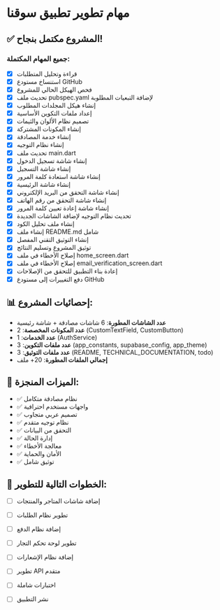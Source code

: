 # مهام تطوير تطبيق سوقنا

## ✅ المشروع مكتمل بنجاح!

### جميع المهام المكتملة:
- [x] قراءة وتحليل المتطلبات
- [x] استنساخ مستودع GitHub
- [x] فحص الهيكل الحالي للمشروع
- [x] تحديث ملف pubspec.yaml لإضافة التبعيات المطلوبة
- [x] إنشاء هيكل المجلدات المطلوب
- [x] إعداد ملفات التكوين الأساسية
- [x] تصميم نظام الألوان والثيمات
- [x] إنشاء المكونات المشتركة
- [x] إنشاء خدمة المصادقة
- [x] إنشاء نظام التوجيه
- [x] تحديث ملف main.dart
- [x] إنشاء شاشة تسجيل الدخول
- [x] إنشاء شاشة التسجيل
- [x] إنشاء شاشة استعادة كلمة المرور
- [x] إنشاء شاشة الرئيسية
- [x] إنشاء شاشة التحقق من البريد الإلكتروني
- [x] إنشاء شاشة التحقق من رقم الهاتف
- [x] إنشاء شاشة إعادة تعيين كلمة المرور
- [x] تحديث نظام التوجيه لإضافة الشاشات الجديدة
- [x] إنشاء ملف تحليل الكود
- [x] إنشاء ملف README.md شامل
- [x] إنشاء التوثيق التقني المفصل
- [x] توثيق المشروع وتسليم النتائج
- [x] إصلاح الأخطاء في ملف home_screen.dart
- [x] إصلاح الأخطاء في ملف email_verification_screen.dart
- [x] إعادة بناء التطبيق للتحقق من الإصلاحات
- [x] دفع التغييرات إلى مستودع GitHub
## 📊 إحصائيات المشروع:
- **عدد الشاشات المطورة**: 6 شاشات مصادقة + شاشة رئيسية
- **عدد المكونات المخصصة**: 2 (CustomTextField, CustomButton)
- **عدد الخدمات**: 1 (AuthService)
- **عدد ملفات التكوين**: 3 (app_constants, supabase_config, app_theme)
- **عدد ملفات التوثيق**: 3 (README, TECHNICAL_DOCUMENTATION, todo)
- **إجمالي الملفات المطورة**: 20+ ملف

## 🎯 الميزات المنجزة:
- ✅ نظام مصادقة متكامل
- ✅ واجهات مستخدم احترافية
- ✅ تصميم عربي متجاوب
- ✅ نظام توجيه متقدم
- ✅ التحقق من البيانات
- ✅ إدارة الحالة
- ✅ معالجة الأخطاء
- ✅ الأمان والحماية
- ✅ توثيق شامل

## 🚀 الخطوات التالية للتطوير:
- [ ] إضافة شاشات المتاجر والمنتجات
- [ ] تطوير نظام الطلبات
- [ ] إضافة نظام الدفع
- [ ] تطوير لوحة تحكم التجار
- [ ] إضافة نظام الإشعارات
- [ ] تطوير API متقدم
- [ ] اختبارات شاملة
- [ ] نشر التطبيق


